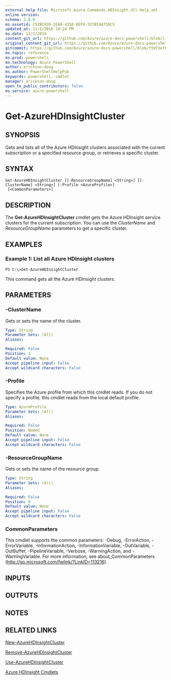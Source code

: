 ```yaml
---
external help file: Microsoft.Azure.Commands.HDInsight.dll-Help.xml
online version: 
schema: 2.0.0
ms.assetid: C52BC939-2EA9-4358-8EF0-327B14A75BC5
updated_at: 11/1/2016 10:24 PM
ms.date: 11/1/2016
content_git_url: https://github.com/Azure/azure-docs-powershell/blob/live/azureps-cmdlets-docs/ResourceManager/AzureRM.HDInsight/v0.9.8/Get-AzureHDInsightCluster.md
original_content_git_url: https://github.com/Azure/azure-docs-powershell/blob/live/azureps-cmdlets-docs/ResourceManager/AzureRM.HDInsight/v0.9.8/Get-AzureHDInsightCluster.md
gitcommit: https://github.com/Azure/azure-docs-powershell/blob/f59f3ef60bc592383812213e69fd77ba950759ed/azureps-cmdlets-docs/ResourceManager/AzureRM.HDInsight/v0.9.8/Get-AzureHDInsightCluster.md
ms.topic: reference
ms.prod: powershell
ms.technology: Azure PowerShell
author: erickson-doug
ms.author: PowerShellHelpPub
keywords: powershell, cmdlet
manager: erickson-doug
open_to_public_contributors: false
ms.service: azure-powershell
---
```


# Get-AzureHDInsightCluster

## SYNOPSIS
Gets and lists all of the Azure HDInsight clusters associated with the current subscription or a specified resource group, or retrieves a specific cluster.

## SYNTAX

```
Get-AzureHDInsightCluster [[-ResourceGroupName] <String>] [[-ClusterName] <String>] [-Profile <AzureProfile>]
 [<CommonParameters>]
```

## DESCRIPTION
The **Get-AzureHDInsightCluster** cmdlet gets the Azure HDInsight service clusters for the current subscription.
You can use the *ClusterName* and *ResourceGroupName* parameters to get a specific cluster.

## EXAMPLES

### Example 1: List all Azure HDInsight clusters
```
PS C:\>Get-AzureHDInsightCluster
```

This command gets all the Azure HDInsight clusters.

## PARAMETERS

### -ClusterName
Gets or sets the name of the cluster.

```yaml
Type: String
Parameter Sets: (All)
Aliases: 

Required: False
Position: 1
Default value: None
Accept pipeline input: False
Accept wildcard characters: False
```

### -Profile
Specifies the Azure profile from which this cmdlet reads.
If you do not specify a profile, this cmdlet reads from the local default profile.

```yaml
Type: AzureProfile
Parameter Sets: (All)
Aliases: 

Required: False
Position: Named
Default value: None
Accept pipeline input: False
Accept wildcard characters: False
```

### -ResourceGroupName
Gets or sets the name of the resource group.

```yaml
Type: String
Parameter Sets: (All)
Aliases: 

Required: False
Position: 0
Default value: None
Accept pipeline input: False
Accept wildcard characters: False
```

### CommonParameters
This cmdlet supports the common parameters: -Debug, -ErrorAction, -ErrorVariable, -InformationAction, -InformationVariable, -OutVariable, -OutBuffer, -PipelineVariable, -Verbose, -WarningAction, and -WarningVariable. For more information, see about_CommonParameters (http://go.microsoft.com/fwlink/?LinkID=113216).

## INPUTS

## OUTPUTS

## NOTES

## RELATED LINKS

[New-AzureHDInsightCluster](xref:ResourceManager/AzureRM.HDInsight/v0.9.8/New-AzureHDInsightCluster.md)

[Remove-AzureHDInsightCluster](xref:ResourceManager/AzureRM.HDInsight/v0.9.8/Remove-AzureHDInsightCluster.md)

[Use-AzureHDInsightCluster](xref:ResourceManager/AzureRM.HDInsight/v0.9.8/Use-AzureHDInsightCluster.md)

[Azure HDInsight Cmdlets](xref:ResourceManager/AzureRM.HDInsight/v0.9.8/AzureRM.HDInsight.md)


